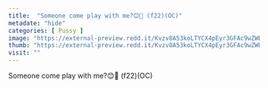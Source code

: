 ```yaml
---
title:  "Someone come play with me?😊🏴󠁧󠁢󠁳󠁣󠁴󠁿 (f22)(OC)"
metadate: "hide"
categories: [ Pussy ]
image: "https://external-preview.redd.it/Kvzv8A53koLTYCX4pEyr3GFAc9wZWBcnMXndTaW9_gc.jpg?auto=webp&s=cdce04dbf78b4ff5fb3254234bb1c3ec81b28b59"
thumb: "https://external-preview.redd.it/Kvzv8A53koLTYCX4pEyr3GFAc9wZWBcnMXndTaW9_gc.jpg?width=1080&crop=smart&auto=webp&s=358a709fa0eafc3e6363e10d5a3ed0e4d5ef9a01"
visit: ""
---
```

Someone come play with me?😊🏴󠁧󠁢󠁳󠁣󠁴󠁿 (f22)(OC)
